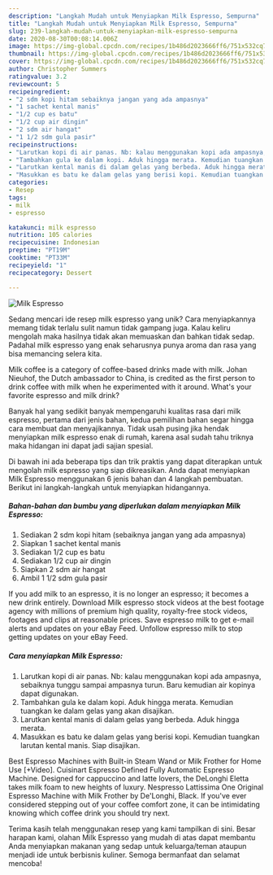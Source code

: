 ```yaml
---
description: "Langkah Mudah untuk Menyiapkan Milk Espresso, Sempurna"
title: "Langkah Mudah untuk Menyiapkan Milk Espresso, Sempurna"
slug: 239-langkah-mudah-untuk-menyiapkan-milk-espresso-sempurna
date: 2020-08-30T00:08:14.006Z
image: https://img-global.cpcdn.com/recipes/1b486d2023666ff6/751x532cq70/milk-espresso-foto-resep-utama.jpg
thumbnail: https://img-global.cpcdn.com/recipes/1b486d2023666ff6/751x532cq70/milk-espresso-foto-resep-utama.jpg
cover: https://img-global.cpcdn.com/recipes/1b486d2023666ff6/751x532cq70/milk-espresso-foto-resep-utama.jpg
author: Christopher Summers
ratingvalue: 3.2
reviewcount: 5
recipeingredient:
- "2 sdm kopi hitam sebaiknya jangan yang ada ampasnya"
- "1 sachet kental manis"
- "1/2 cup es batu"
- "1/2 cup air dingin"
- "2 sdm air hangat"
- "1 1/2 sdm gula pasir"
recipeinstructions:
- "Larutkan kopi di air panas. Nb: kalau menggunakan kopi ada ampasnya, sebaiknya tunggu sampai ampasnya turun. Baru kemudian air kopinya dapat digunakan."
- "Tambahkan gula ke dalam kopi. Aduk hingga merata. Kemudian tuangkan ke dalam gelas yang akan disajikan."
- "Larutkan kental manis di dalam gelas yang berbeda. Aduk hingga merata."
- "Masukkan es batu ke dalam gelas yang berisi kopi. Kemudian tuangkan larutan kental manis. Siap disajikan."
categories:
- Resep
tags:
- milk
- espresso

katakunci: milk espresso 
nutrition: 105 calories
recipecuisine: Indonesian
preptime: "PT19M"
cooktime: "PT33M"
recipeyield: "1"
recipecategory: Dessert

---
```



![Milk Espresso](https://img-global.cpcdn.com/recipes/1b486d2023666ff6/751x532cq70/milk-espresso-foto-resep-utama.jpg)

Sedang mencari ide resep milk espresso yang unik? Cara menyiapkannya memang tidak terlalu sulit namun tidak gampang juga. Kalau keliru mengolah maka hasilnya tidak akan memuaskan dan bahkan tidak sedap. Padahal milk espresso yang enak seharusnya punya aroma dan rasa yang bisa memancing selera kita.

Milk coffee is a category of coffee-based drinks made with milk. Johan Nieuhof, the Dutch ambassador to China, is credited as the first person to drink coffee with milk when he experimented with it around. What&#39;s your favorite espresso and milk drink?

Banyak hal yang sedikit banyak mempengaruhi kualitas rasa dari milk espresso, pertama dari jenis bahan, kedua pemilihan bahan segar hingga cara membuat dan menyajikannya. Tidak usah pusing jika hendak menyiapkan milk espresso enak di rumah, karena asal sudah tahu triknya maka hidangan ini dapat jadi sajian spesial.


Di bawah ini ada beberapa tips dan trik praktis yang dapat diterapkan untuk mengolah milk espresso yang siap dikreasikan. Anda dapat menyiapkan Milk Espresso menggunakan 6 jenis bahan dan 4 langkah pembuatan. Berikut ini langkah-langkah untuk menyiapkan hidangannya.

<!--inarticleads1-->

##### Bahan-bahan dan bumbu yang diperlukan dalam menyiapkan Milk Espresso:

1. Sediakan 2 sdm kopi hitam (sebaiknya jangan yang ada ampasnya)
1. Siapkan 1 sachet kental manis
1. Sediakan 1/2 cup es batu
1. Sediakan 1/2 cup air dingin
1. Siapkan 2 sdm air hangat
1. Ambil 1 1/2 sdm gula pasir


If you add milk to an espresso, it is no longer an espresso; it becomes a new drink entirely. Download Milk espresso stock videos at the best footage agency with millions of premium high quality, royalty-free stock videos, footages and clips at reasonable prices. Save espresso milk to get e-mail alerts and updates on your eBay Feed. Unfollow espresso milk to stop getting updates on your eBay Feed. 

<!--inarticleads2-->

##### Cara menyiapkan Milk Espresso:

1. Larutkan kopi di air panas. Nb: kalau menggunakan kopi ada ampasnya, sebaiknya tunggu sampai ampasnya turun. Baru kemudian air kopinya dapat digunakan.
1. Tambahkan gula ke dalam kopi. Aduk hingga merata. Kemudian tuangkan ke dalam gelas yang akan disajikan.
1. Larutkan kental manis di dalam gelas yang berbeda. Aduk hingga merata.
1. Masukkan es batu ke dalam gelas yang berisi kopi. Kemudian tuangkan larutan kental manis. Siap disajikan.


Best Espresso Machines with Built-in Steam Wand or Milk Frother for Home Use [+Video]. Cuisinart Espresso Defined Fully Automatic Espresso Machine. Designed for cappuccino and latte lovers, the DeLonghi Eletta takes milk foam to new heights of luxury. Nespresso Lattissima One Original Espresso Machine with Milk Frother by De&#39;Longhi, Black. If you&#39;ve ever considered stepping out of your coffee comfort zone, it can be intimidating knowing which coffee drink you should try next. 

Terima kasih telah menggunakan resep yang kami tampilkan di sini. Besar harapan kami, olahan Milk Espresso yang mudah di atas dapat membantu Anda menyiapkan makanan yang sedap untuk keluarga/teman ataupun menjadi ide untuk berbisnis kuliner. Semoga bermanfaat dan selamat mencoba!
